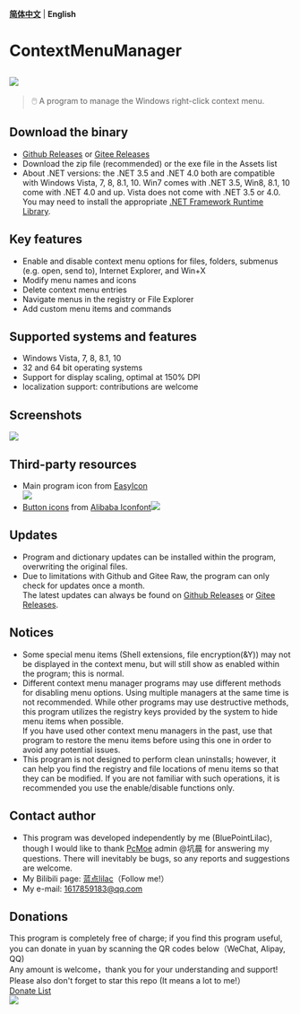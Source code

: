 **[简体中文](README.md)** | **English**

# ContextMenuManager

![](Logo/Logo.png)
------
>
> 🖱️ A program to manage the Windows right-click context menu.

## Download the binary

* [Github Releases][GitHub Releases] or [Gitee Releases][Gitee Releases]
* Download the zip file (recommended) or the exe file in the Assets list
* About .NET versions: the .NET 3.5 and .NET 4.0 both are compatible with Windows Vista, 7, 8, 8.1, 10.
 Win7 comes with .NET 3.5, Win8, 8.1, 10 come with .NET 4.0 and up. Vista does not come with .NET 3.5 or 4.0. <br> You may need to install the appropriate [.NET Framework Runtime Library][.NET Framework Runtime Library].

## Key features

* Enable and disable context menu options for files, folders, submenus (e.g. open, send to), Internet Explorer, and Win+X
* Modify menu names and icons
* Delete context menu entries
* Navigate menus in the registry or File Explorer
* Add custom menu items and commands

## Supported systems and features

* Windows Vista, 7, 8, 8.1, 10
* 32 and 64 bit operating systems
* Support for display scaling, optimal at 150% DPI
* localization support: contributions are welcome

## Screenshots

![](Screenshot/Screenshot-en.png)

## Third-party resources

* Main program icon from [EasyIcon][EasyIcon]<br>![][AppIcon]
* [Button icons][AppImage] from [Alibaba Iconfont][IconFont]![](Screenshot/AppImage.png)

## Updates

* Program and dictionary updates can be installed within the program, overwriting the original files.
* Due to limitations with Github and Gitee Raw, the program can only check for updates once a month. <br> The latest updates can always be found on [Github Releases][GitHub Releases] or [Gitee Releases][Gitee Releases].

## Notices

* Some special menu items (Shell extensions, file encryption(&Y)) may not be displayed in the context menu, but will still show as enabled within the program; this is normal.
* Different context menu manager programs may use different methods for disabling menu options. Using multiple managers at the same time is not recommended. While other programs may use destructive methods, this program utilizes the registry keys provided by the system to hide menu items when possible.
<br>If you have used other context menu managers in the past, use that program to restore the menu items before using this one in order to avoid any potential issues.
* This program is not designed to perform clean uninstalls; however, it can help you find the registry and file locations of menu items so that they can be modified. If you are not familiar with such operations, it is recommended you use the enable/disable functions only.

## Contact author

* This program was developed independently by me (BluePointLilac), though I would like to thank [PcMoe][PcMoe] admin @坑晨 for answering my questions. There will inevitably be bugs, so any reports and suggestions are welcome.
* My Bilibili page: [蓝点lilac][Bilibili]（Follow me!）
* My e-mail: <1617859183@qq.com>

## Donations

This program is completely free of charge; if you find this program useful, you can donate in yuan by scanning the QR codes below（WeChat, Alipay, QQ)
<br>Any amount is welcome，thank you for your understanding and support! Please also don't forget to star this repo (It means a lot to me!）<br>[Donate List](Donate.md)<br>![][Donate]

  [EasyIcon]: https://www.easyicon.net/1208132-mouse_icon.html
  [AppIcon]: ContextMenuManager/Properties/AppIcon.ico
  [AppImage]: ContextMenuManager/Properties/Resources/Images
  [IconFont]: https://www.iconfont.cn
  [HashLnk]: https://github.com/riverar/hashlnk
  [GitHub Releases]: https://github.com/BluePointLilac/ContextMenuManager/releases
  [Gitee Releases]: https://gitee.com/BluePointLilac/ContextMenuManager/releases
  [PcMoe]: http://www.pcmoe.net
  [Bilibili]: https://space.bilibili.com/34492771
  [Donate]: ContextMenuManager/Properties/Resources/Images/Donate.png
  [.NET Framework Runtime Library]: https://dotnet.microsoft.com/download/dotnet-framework
